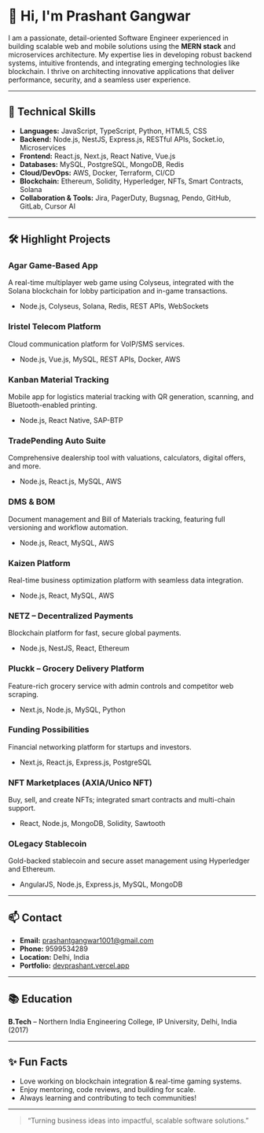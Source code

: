 # 👋 Hi, I'm Prashant Gangwar

I am a passionate, detail-oriented Software Engineer experienced in building scalable web and mobile solutions using the **MERN stack** and microservices architecture. My expertise lies in developing robust backend systems, intuitive frontends, and integrating emerging technologies like blockchain. I thrive on architecting innovative applications that deliver performance, security, and a seamless user experience.

---

## 🚀 Technical Skills

- **Languages:** JavaScript, TypeScript, Python, HTML5, CSS
- **Backend:** Node.js, NestJS, Express.js, RESTful APIs, Socket.io, Microservices
- **Frontend:** React.js, Next.js, React Native, Vue.js
- **Databases:** MySQL, PostgreSQL, MongoDB, Redis
- **Cloud/DevOps:** AWS, Docker, Terraform, CI/CD
- **Blockchain:** Ethereum, Solidity, Hyperledger, NFTs, Smart Contracts, Solana
- **Collaboration & Tools:** Jira, PagerDuty, Bugsnag, Pendo, GitHub, GitLab, Cursor AI

---

## 🛠️ Highlight Projects

### Agar Game-Based App
A real-time multiplayer web game using Colyseus, integrated with the Solana blockchain for lobby participation and in-game transactions.
- Node.js, Colyseus, Solana, Redis, REST APIs, WebSockets

### Iristel Telecom Platform
Cloud communication platform for VoIP/SMS services.
- Node.js, Vue.js, MySQL, REST APIs, Docker, AWS

### Kanban Material Tracking
Mobile app for logistics material tracking with QR generation, scanning, and Bluetooth-enabled printing.
- Node.js, React Native, SAP-BTP

### TradePending Auto Suite
Comprehensive dealership tool with valuations, calculators, digital offers, and more.
- Node.js, React.js, MySQL, AWS

### DMS & BOM
Document management and Bill of Materials tracking, featuring full versioning and workflow automation.
- Node.js, React, MySQL, AWS

### Kaizen Platform
Real-time business optimization platform with seamless data integration.
- Node.js, React, MySQL, AWS

### NETZ – Decentralized Payments
Blockchain platform for fast, secure global payments.
- Node.js, NestJS, React, Ethereum

### Pluckk – Grocery Delivery Platform
Feature-rich grocery service with admin controls and competitor web scraping.
- Next.js, Node.js, MySQL, Python

### Funding Possibilities
Financial networking platform for startups and investors.
- Next.js, React.js, Express.js, PostgreSQL

### NFT Marketplaces (AXIA/Unico NFT)
Buy, sell, and create NFTs; integrated smart contracts and multi-chain support.
- React, Node.js, MongoDB, Solidity, Sawtooth

### OLegacy Stablecoin
Gold-backed stablecoin and secure asset management using Hyperledger and Ethereum.
- AngularJS, Node.js, Express.js, MySQL, MongoDB

---

## 📫 Contact

- **Email:** prashantgangwar1001@gmail.com  
- **Phone:** 9599534289
- **Location:** Delhi, India
- **Portfolio:** [devprashant.vercel.app](https://devprashant.vercel.app/)

---

## 📚 Education

**B.Tech** – Northern India Engineering College, IP University, Delhi, India (2017)

---

## ✨ Fun Facts

- Love working on blockchain integration & real-time gaming systems.
- Enjoy mentoring, code reviews, and building for scale.
- Always learning and contributing to tech communities!

---

> “Turning business ideas into impactful, scalable software solutions.”

